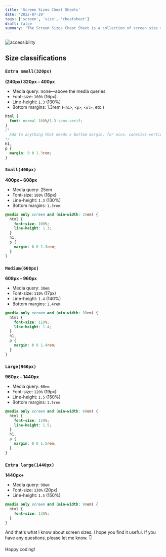 ```yaml
---
title: 'Screen Sizes Cheat Sheets'
date: '2022-07-29'
tags: ['screen', 'size', 'cheatsheet']
draft: false
summary: 'The Screen Sizes Cheat Sheet is a collection of screen size related information that can be used to help you design your website for different screen sizes. It is a good starting point for your website design.'
---
```


![accessibility](/static/images/posts/screen-size.jpg)

## Size classifications

### `Extra small(320px)`

**(240px) 320px – 400px**

- Media query: none—above the media queries
- Font-size: `100%` (16px)
- Line-height: `1.3` (130%)
- Bottom margins: 1.3rem (`<h1>`, `<p>`, `<ul>`, etc.)

```css
html {
  font: normal 100%/1.3 sans-serif;
}
/*
  Add to anything that needs a bottom margin, for nice, cohesive vertical rhythm
*/
h1,
p {
  margin: 0 0 1.3rem;
}
```

### `Small(400px)`

**400px – 608px**

- Media query: 25em
- Font-size: `100%` (16px)
- Line-height: `1.3` (130%)
- Bottom margins: `1.3rem`

```css
@media only screen and (min-width: 25em) {
  html {
    font-size: 100%;
    line-height: 1.3;
  }
  h1,
  p {
    margin: 0 0 1.3rem;
  }
}
```

### `Medium(608px)`

**608px – 960px**

- Media query: `38em`
- Font-size: `110%` (17px)
- Line-height: `1.4` (140%)
- Bottom margins: `1.4rem`

```css
@media only screen and (min-width: 38em) {
  html {
    font-size: 110%;
    line-height: 1.4;
  }
  h1,
  p {
    margin: 0 0 1.4rem;
  }
}
```

### `Large(960px)`

**960px – 1440px**

- Media query: `60em`
- Font-size: `120%` (19px)
- Line-height: `1.5` (150%)
- Bottom margins: `1.5rem`

```css
@media only screen and (min-width: 60em) {
  html {
    font-size: 120%;
    line-height: 1.5;
  }
  h1,
  p {
    margin: 0 0 1.5rem;
  }
}
```

### `Extra large(1440px)`

**1440px+**

- Media query: `90em`
- Font-size: `130%` (20px)
- Line-height: `1.5` (150%)

```css
@media only screen and (min-width: 90em) {
  html {
    font-size: 130%;
  }
}
```

And that's what I know about screen sizes. I hope you find it useful. If you have any questions, please let me know.
👇

Happy coding!
